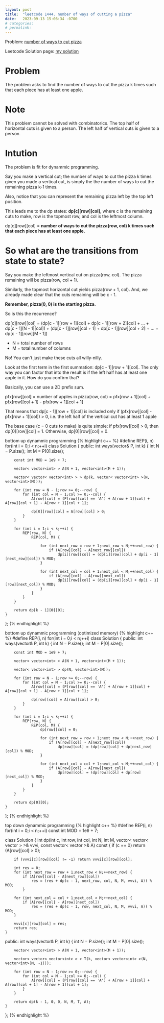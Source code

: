```yaml
---
layout: post
title:  "leetcode 1444. number of ways of cutting a pizza"
date:   2023-09-13 15:06:34 -0700
# categories:
# permalink:
---
```


Problem: [number of ways to cut pizza](https://leetcode.com/problems/number-of-ways-of-cutting-a-pizza/description/)

Leetcode Solution page: [my solution](https://leetcode.com/problems/number-of-ways-of-cutting-a-pizza/solutions/4045890/thoroughly-explained-solution/)

# Problem
The problem asks to find the number of ways to cut the pizza k times such that each piece has at least one apple.

# Note
This problem cannot be solved with combinatorics.
The top half of horizontal cuts is given to a person.
The left half of vertical cuts is given to a person.

# Intution
The problem is fit for dynammic programming.

Say you make a vertical cut; the number of ways to cut the pizza k times given you made a vertical cut, is simply the the number of ways to cut the remaining pizza k-1 times.

Also, notice that you can represent the remaining pizza left by the top left position.

This leads me to the dp states: **dp[c][row][col]**, where c is the remaining cuts to make, row is the topmost row, and col is the leftmost column.

dp[c][row][col] = **number of ways to cut the pizza(row, col) k times such that each piece has at least one apple.**


# So what are the transitions from state to state?

Say you make the leftmost vertical cut on pizza(row, col). The pizza remaining will be pizza(row, col + 1).

Similarly, the topmost horizontal cut yields pizza(row + 1, col). And, we already made clear that the cuts remaining will be c - 1.

**Remember, pizza(0, 0) is the starting pizza.**

So is this the recurrence?

dp[c][row][col] = (dp[c - 1][row + 1][col] + dp[c - 1][row + 2][col] + ... + dp[c - 1][N - 1][col]) + (dp[c - 1][row][col + 1] + dp[c - 1][row][col + 2] + ... + dp[c - 1][row][M - 1])

- N = total number of rows
- M = total number of columns

No! You can't just make these cuts all willy-nilly.

Look at the first term in the first summation: dp[c - 1][row + 1][col]. The only way you can factor that into the result is if the left half has at least one apple in it. How do you confirm that?

Basically, you can use a 2D prefix sum.

pfx[row][col] = number of apples in pizza(row, col) = pfx[row + 1][col] + pfx[row][col + 1] - pfx[row + 1][col + 1]


That means that dp[c - 1][row + 1][col] is included only if (pfx[row][col] - pfx[row + 1][col]) > 0, i.e. the left half of the vertical cut has at least 1 apple


The base case (c = 0 cuts to make) is quite simple:
if pfx[row][col] > 0, then dp[0][row][col] = 1. Otherwise, dp[0][row][col] = 0.





bottom up dynammic programming
{% highlight c++ %}
#define REP(i, n) for(int i = 0;i < n;++i)
class Solution {
public:
    int ways(vector<string>& P, int k) {
        int N = P.size();
        int M = P[0].size();

        const int MOD = 1e9 + 7;

        vector< vector<int> > A(N + 1, vector<int>(M + 1));

        vector< vector< vector<int> > > dp(k, vector< vector<int> >(N, vector<int>(M)));

        for (int row = N - 1;row >= 0;--row) {
            for (int col = M - 1;col >= 0;--col) {
                A[row][col] = (P[row][col] == 'A') + A[row + 1][col] + A[row][col + 1] - A[row + 1][col + 1];

                dp[0][row][col] = A[row][col] > 0;
            }
        }

        for (int i = 1;i < k;++i) {
            REP(row, N) {
                REP(col, M) {

                    for (int next_row = row + 1;next_row < N;++next_row) {
                        if (A[row][col] - A[next_row][col])
                            dp[i][row][col] = (dp[i][row][col] + dp[i - 1][next_row][col]) % MOD;
                    }

                    for (int next_col = col + 1;next_col < M;++next_col) {
                        if (A[row][col] - A[row][next_col])
                            dp[i][row][col] = (dp[i][row][col] + dp[i - 1][row][next_col]) % MOD;
                    }
                }
            }
        }

        return dp[k - 1][0][0];
    }
};
{% endhighlight %}

bottom up dynammic programming (optimized memory)
{% highlight c++ %}
#define REP(i, n) for(int i = 0;i < n;++i)
class Solution {
public:
    int ways(vector<string>& P, int k) {
        int N = P.size();
        int M = P[0].size();

        const int MOD = 1e9 + 7;

        vector< vector<int> > A(N + 1, vector<int>(M + 1));

        vector< vector<int> > dp(N, vector<int>(M));

        for (int row = N - 1;row >= 0;--row) {
            for (int col = M - 1;col >= 0;--col) {
                A[row][col] = (P[row][col] == 'A') + A[row + 1][col] + A[row][col + 1] - A[row + 1][col + 1];

                dp[row][col] = A[row][col] > 0;
            }
        }

        for (int i = 1;i < k;++i) {
            REP(row, N) {
                REP(col, M) {
                    dp[row][col] = 0;

                    for (int next_row = row + 1;next_row < N;++next_row) {
                        if (A[row][col] - A[next_row][col])
                            dp[row][col] = (dp[row][col] + dp[next_row][col]) % MOD;
                    }

                    for (int next_col = col + 1;next_col < M;++next_col) {
                        if (A[row][col] - A[row][next_col])
                            dp[row][col] = (dp[row][col] + dp[row][next_col]) % MOD;
                    }
                }
            }
        }

        return dp[0][0];
    }
};
{% endhighlight %}

top down dynammic programming
{% highlight c++ %}
#define REP(i, n) for(int i = 0;i < n;++i)
const int MOD = 1e9 + 7;

class Solution {
    int dp(int c, int row, int col, int N, int M, vector< vector< vector<int> > >& vvvi, const vector< vector<int> >& A) const {
        if (c == 0) return (A[row][col] > 0);

        if (vvvi[c][row][col] != -1) return vvvi[c][row][col];

        int res = 0;
        for (int next_row = row + 1;next_row < N;++next_row) {
            if (A[row][col] - A[next_row][col])
                res = (res + dp(c - 1, next_row, col, N, M, vvvi, A)) % MOD;
            }

        for (int next_col = col + 1;next_col < M;++next_col) {
            if (A[row][col] - A[row][next_col])
                res = (res + dp(c - 1, row, next_col, N, M, vvvi, A)) % MOD;
        }

        vvvi[c][row][col] = res;
        return res;
    }
public:
    int ways(vector<string>& P, int k) {
        int N = P.size();
        int M = P[0].size();

        vector< vector<int> > A(N + 1, vector<int>(M + 1));

        vector< vector< vector<int> > > T(k, vector< vector<int> >(N, vector<int>(M, -1)));

        for (int row = N - 1;row >= 0;--row) {
            for (int col = M - 1;col >= 0;--col) {
                A[row][col] = (P[row][col] == 'A') + A[row + 1][col] + A[row][col + 1] - A[row + 1][col + 1];
            }
        }

        return dp(k - 1, 0, 0, N, M, T, A);
    }
};
{% endhighlight %}
